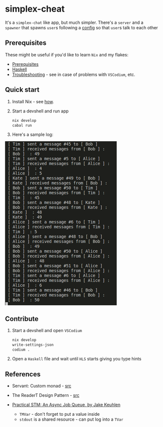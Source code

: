 # simplex-cheat

It's a `simplex-chat` like app, but much simpler. There's a `server` and a `spawner` that spawns `user`s following a [config](./data/configs/contacts.yaml) so that `user`s talk to each other

## Prerequisites

These might be useful if you'd like to learn `Nix` and my flakes:

- [Prerequisites](https://github.com/deemp/flakes#prerequisites)
- [Haskell](https://github.com/deemp/flakes/blob/main/README/Haskell.md)
- [Troubleshooting](https://github.com/deemp/flakes/blob/main/README/Troubleshooting.md) - see in case of problems with `VSCodium`, etc.

## Quick start

1. Install Nix - see [how](https://github.com/deemp/flakes/blob/main/README/InstallNix.md).

1. Start a devshell and run app

    ```console
    nix develop
    cabal run
    ```

1. Here's a sample log:

![log](./README/log.png)

## Contribute

1. Start a devshell and open `VSCodium`

    ```console
    nix develop
    write-settings-json
    codium .
    ```

1. Open a `Haskell` file and wait until `HLS` starts giving you type hints

## References

- Servant: Custom monad - [src](https://docs.servant.dev/en/stable/cookbook/using-custom-monad/UsingCustomMonad.html)
- The ReaderT Design Pattern - [src](https://www.fpcomplete.com/blog/2017/06/readert-design-pattern/)

- [Practical STM: An Async Job Queue, by Jake Keuhlen](https://www.youtube.com/watch?v=KAlSoytmVFA)

  - `TMVar` - don't forget to put a value inside
  - `stdout` is a shared resource - can put log into a `TVar`
